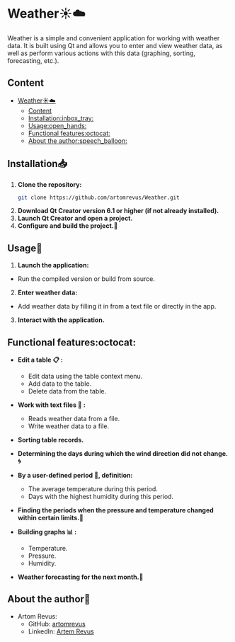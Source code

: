 # Weather:sunny::cloud:

Weather is a simple and convenient application for working with weather data. It is built using Qt and allows you to enter and view weather data, as well as perform various actions with this data (graphing, sorting, forecasting, etc.).

## Content

- [Weather:sunny::cloud:](#weathersunnycloud)
  - [Content](#content)
  - [Installation:inbox\_tray:](#installationinbox_tray)
  - [Usage:open\_hands:](#usageopen_hands)
  - [Functional features:octocat:](#functional-featuresoctocat)
  - [About the author:speech\_balloon:](#about-the-authorspeech_balloon)

## Installation:inbox_tray:

1. **Clone the repository:**
   ```bash
   git clone https://github.com/artomrevus/Weather.git
2. **Download Qt Creator version 6.1 or higher (if not already installed).**
3. **Launch Qt Creator and open a project.**
4. **Сonfigure and build the project.:hammer:**
  
## Usage:open_hands:

1. **Launch the application:**
 - Run the compiled version or build from source.
2. **Enter weather data:**
- Add weather data by filling it in from a text file or directly in the app.
3. **Interact with the application.**

## Functional features:octocat:

- **Edit a table :clipboard: :**
  - Edit data using the table context menu.
  - Add data to the table.
  - Delete data from the table.
- **Work with text files :floppy_disk: :**
  - Reads weather data from a file.
  - Write weather data to a file.
- **Sorting table records.**
  
- **Determining the days during which the wind direction did not change.:cyclone:**
  
- **By a user-defined period :calendar:, definition:**
  - The average temperature during this period.
  - Days with the highest humidity during this period.
- **Finding the periods when the pressure and temperature changed within certain limits.:mag_right:**
  
- **Building graphs :bar_chart: :**
  - Temperature.
  - Pressure.
  - Humidity.
- **Weather forecasting for the next month.:calendar:**

## About the author:speech_balloon:

- Artom Revus:
  - GitHub: [artomrevus](https://github.com/artomrevus)
  - LinkedIn: [Artem Revus](https://www.linkedin.com/in/artem-revus-8127821bb/)
